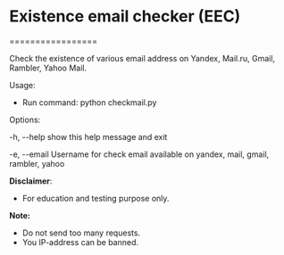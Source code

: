 # Existence email checker (EEC)
================= 

Check the existence of various email address on Yandex, Mail.ru, Gmail, Rambler, Yahoo Mail.

Usage:
- Run command: python checkmail.py

Options:
  
  -h, --help      show this help message and exit
  
  -e, --email    Username for check email available on yandex, mail, gmail, rambler, yahoo
  
**Disclaimer**:
- For education and testing purpose only.

**Note:**
+ Do not send too many requests.
+ You IP-address can be banned.

